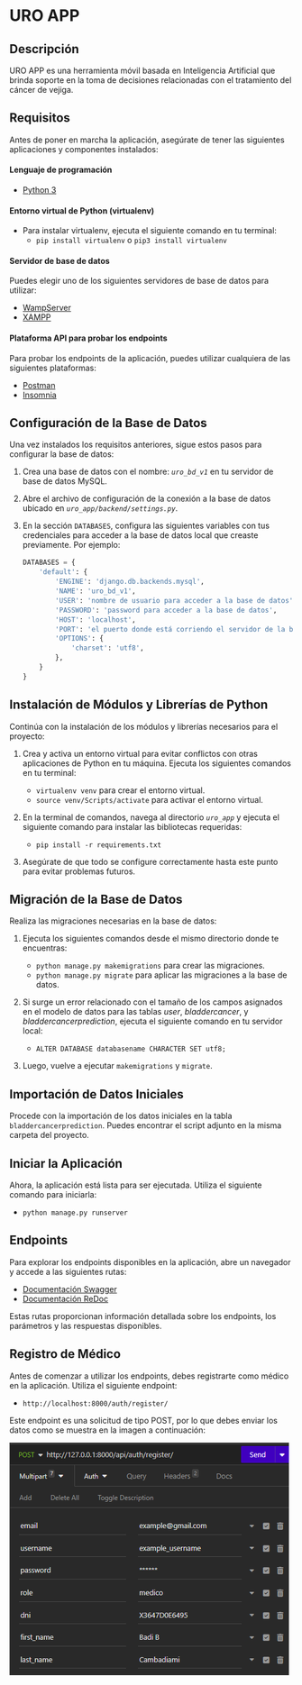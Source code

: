 # URO APP

## Descripción
URO APP es una herramienta móvil basada en Inteligencia Artificial que brinda soporte en la toma de decisiones relacionadas con el tratamiento del cáncer de vejiga.

## Requisitos
Antes de poner en marcha la aplicación, asegúrate de tener las siguientes aplicaciones y componentes instalados:

#### Lenguaje de programación
- [Python 3](https://www.python.org/downloads/)

#### Entorno virtual de Python (virtualenv)
- Para instalar virtualenv, ejecuta el siguiente comando en tu terminal:
  - `pip install virtualenv` o `pip3 install virtualenv`

#### Servidor de base de datos
Puedes elegir uno de los siguientes servidores de base de datos para utilizar:
- [WampServer](https://www.wampserver.com/en/download-wampserver-64bits/)
- [XAMPP](https://www.apachefriends.org/es/download.html)

#### Plataforma API para probar los endpoints
Para probar los endpoints de la aplicación, puedes utilizar cualquiera de las siguientes plataformas:
- [Postman](https://www.postman.com/downloads/)
- [Insomnia](https://insomnia.rest/download)

## Configuración de la Base de Datos
Una vez instalados los requisitos anteriores, sigue estos pasos para configurar la base de datos:

1. Crea una base de datos con el nombre: *`uro_bd_v1`* en tu servidor de base de datos MySQL.

2. Abre el archivo de configuración de la conexión a la base de datos ubicado en *`uro_app/backend/settings.py`*.

3. En la sección `DATABASES`, configura las siguientes variables con tus credenciales para acceder a la base de datos local que creaste previamente. Por ejemplo:

   ```python
   DATABASES = {
       'default': {
           'ENGINE': 'django.db.backends.mysql',
           'NAME': 'uro_bd_v1',
           'USER': 'nombre de usuario para acceder a la base de datos',
           'PASSWORD': 'password para acceder a la base de datos',
           'HOST': 'localhost',
           'PORT': 'el puerto donde está corriendo el servidor de la base de datos',
           'OPTIONS': {
               'charset': 'utf8',
           },
       }
   }
   ```

## Instalación de Módulos y Librerías de Python
Continúa con la instalación de los módulos y librerías necesarios para el proyecto:

1. Crea y activa un entorno virtual para evitar conflictos con otras aplicaciones de Python en tu máquina. Ejecuta los siguientes comandos en tu terminal:

   - `virtualenv venv` para crear el entorno virtual.
   - `source venv/Scripts/activate` para activar el entorno virtual.

2. En la terminal de comandos, navega al directorio *`uro_app`* y ejecuta el siguiente comando para instalar las bibliotecas requeridas:

   - `pip install -r requirements.txt`

3. Asegúrate de que todo se configure correctamente hasta este punto para evitar problemas futuros.

## Migración de la Base de Datos
Realiza las migraciones necesarias en la base de datos:

1. Ejecuta los siguientes comandos desde el mismo directorio donde te encuentras:

   - `python manage.py makemigrations` para crear las migraciones.
   - `python manage.py migrate` para aplicar las migraciones a la base de datos.

2. Si surge un error relacionado con el tamaño de los campos asignados en el modelo de datos para las tablas *user*, *bladdercancer*, y *bladdercancerprediction*, ejecuta el siguiente comando en tu servidor local:

   - `ALTER DATABASE databasename CHARACTER SET utf8;`

3. Luego, vuelve a ejecutar `makemigrations` y `migrate`.

## Importación de Datos Iniciales
Procede con la importación de los datos iniciales en la tabla `bladdercancerprediction`. Puedes encontrar el script adjunto en la misma carpeta del proyecto.

## Iniciar la Aplicación
Ahora, la aplicación está lista para ser ejecutada. Utiliza el siguiente comando para iniciarla:

- `python manage.py runserver`

## Endpoints
Para explorar los endpoints disponibles en la aplicación, abre un navegador y accede a las siguientes rutas:

- [Documentación Swagger](http://localhost:8000/docs)
- [Documentación ReDoc](http://localhost:8000/redocs)

Estas rutas proporcionan información detallada sobre los endpoints, los parámetros y las respuestas disponibles.

## Registro de Médico
Antes de comenzar a utilizar los endpoints, debes registrarte como médico en la aplicación. Utiliza el siguiente endpoint:

- `http://localhost:8000/auth/register/`

Este endpoint es una solicitud de tipo POST, por lo que debes enviar los datos como se muestra en la imagen a continuación:

![registro medico](img/registro_medico.png)

